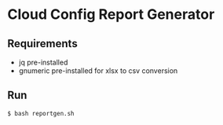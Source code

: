 # Cloud Config Report Generator

## Requirements
- jq pre-installed
- gnumeric pre-installed for xlsx to csv conversion

## Run

```
$ bash reportgen.sh
```

